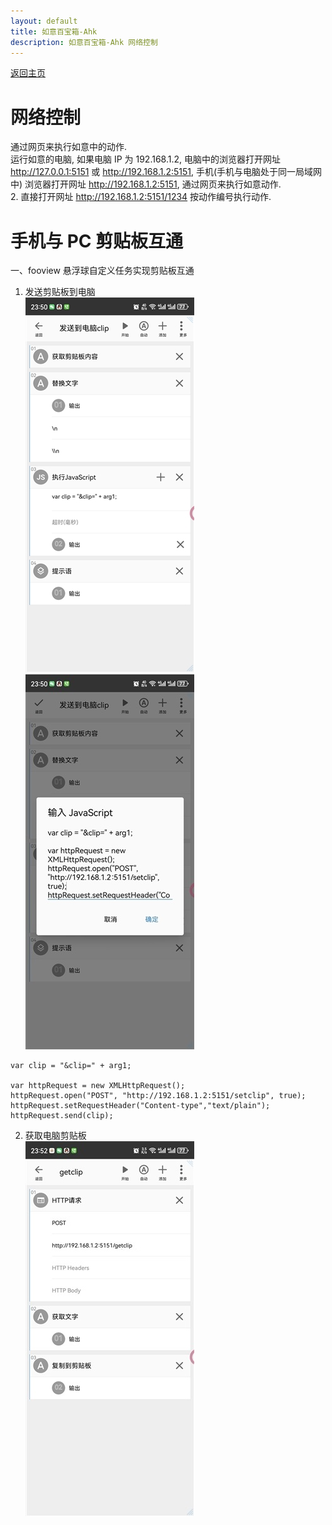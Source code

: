 ```yaml
---
layout: default
title: 如意百宝箱-Ahk
description: 如意百宝箱-Ahk 网络控制
---
```


[返回主页](index.md)

# [](#header-2) 网络控制
通过网页来执行如意中的动作.  
运行如意的电脑, 如果电脑 IP 为 192.168.1.2, 电脑中的浏览器打开网址 http://127.0.0.1:5151 或 http://192.168.1.2:5151, 手机(手机与电脑处于同一局域网中) 浏览器打开网址 http://192.168.1.2:5151, 通过网页来执行如意动作.  
2. 直接打开网址 http://192.168.1.2:5151/1234 按动作编号执行动作.  

# [](#header-2) 手机与 PC 剪贴板互通
一、fooview 悬浮球自定义任务实现剪贴板互通

01. 发送剪贴板到电脑  
![Image text](../img/sendtopc.jpg)  
![Image text](../img/jscode.jpg)  

```Js
var clip = "&clip=" + arg1;

var httpRequest = new XMLHttpRequest();
httpRequest.open("POST", "http://192.168.1.2:5151/setclip", true);
httpRequest.setRequestHeader("Content-type","text/plain");
httpRequest.send(clip);
```

02. 获取电脑剪贴板  
![Image text](../img/getpc.jpg)  
